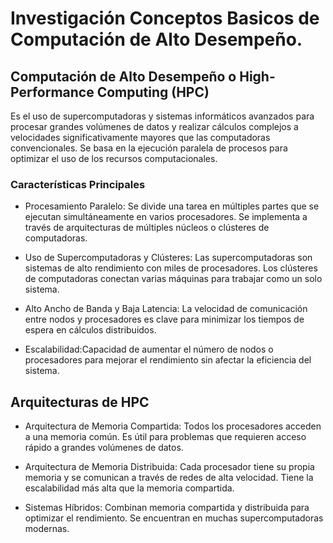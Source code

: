 # Investigación Conceptos Basicos de Computación de Alto Desempeño.

## Computación de Alto Desempeño o High-Performance Computing (HPC)

Es el uso de supercomputadoras y sistemas informáticos avanzados para procesar grandes volúmenes de datos y realizar cálculos complejos a velocidades significativamente mayores que las computadoras convencionales. Se basa en la ejecución paralela de procesos para optimizar el uso de los recursos computacionales.

### Características Principales

* Procesamiento Paralelo: Se divide una tarea en múltiples partes que se ejecutan simultáneamente en varios procesadores.
Se implementa a través de arquitecturas de múltiples núcleos o clústeres de computadoras.

* Uso de Supercomputadoras y Clústeres: Las supercomputadoras son sistemas de alto rendimiento con miles de procesadores.
Los clústeres de computadoras conectan varias máquinas para trabajar como un solo sistema.

* Alto Ancho de Banda y Baja Latencia: La velocidad de comunicación entre nodos y procesadores es clave para minimizar los tiempos de espera en cálculos distribuidos.

* Escalabilidad:Capacidad de aumentar el número de nodos o procesadores para mejorar el rendimiento sin afectar la eficiencia del sistema.

## Arquitecturas de HPC

* Arquitectura de Memoria Compartida: Todos los procesadores acceden a una memoria común. Es útil para problemas que requieren acceso rápido a grandes volúmenes de datos.

* Arquitectura de Memoria Distribuida: Cada procesador tiene su propia memoria y se comunican a través de redes de alta velocidad. Tiene la escalabilidad más alta que la memoria compartida.

* Sistemas Híbridos: Combinan memoria compartida y distribuida para optimizar el rendimiento. Se encuentran en muchas supercomputadoras modernas.
